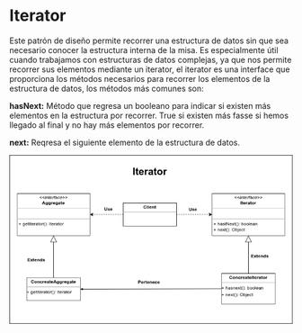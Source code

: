 # Iterator

Este patrón de diseño permite recorrer una estructura de datos sin que sea necesario conocer la estructura interna de la misa. Es especialmente útil cuando trabajamos con estructuras de datos complejas, ya que nos permite recorrer sus elementos mediante un iterator, el iterator es una interface que proporciona los métodos necesarios para recorrer los elementos de la estructura de datos, los métodos más comunes son:

**hasNext:** Método que regresa un booleano para indicar si existen más elementos en la estructura por recorrer. True si existen más fasse si hemos llegado al final y no hay más elementos por recorrer.

**next:** Reqresa el siguiente elemento de la estructura de datos.

<img src="Iterator.png" alt="Iterator" />
